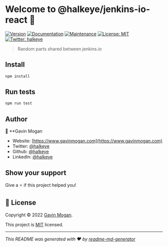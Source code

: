 # Welcome to @halkeye/jenkins-io-react 👋
[![Version](https://img.shields.io/npm/v/@halkeye/jenkins-io-react.svg)](https://www.npmjs.com/package/@halkeye/jenkins-io-react)
[![Documentation](https://img.shields.io/badge/documentation-yes-brightgreen.svg)](https://github.com/halkeye/jenkins-io-react#readme)
[![Maintenance](https://img.shields.io/badge/Maintained%3F-yes-green.svg)](https://github.com/halkeye/jenkins-io-react/graphs/commit-activity)
[![License: MIT](https://img.shields.io/github/license/halkeye/@halkeye/jenkins-io-react)](https://github.com/halkeye/jenkins-io-react/blob/master/LICENSE)
[![Twitter: halkeye](https://img.shields.io/twitter/follow/halkeye.svg?style=social)](https://twitter.com/halkeye)

> Random parts shared between jenkins.io

## Install

```sh
npm install
```

## Run tests

```sh
npm run test
```

## Author

👤 **Gavin Mogan

* Website: [https://www.gavinmogan.com](https://www.gavinmogan.com)
* Twitter: [@halkeye](https://twitter.com/halkeye)
* Github: [@halkeye](https://github.com/halkeye)
* LinkedIn: [@halkeye](https://linkedin.com/in/halkeye)

## Show your support

Give a ⭐️ if this project helped you!


## 📝 License

Copyright © 2022 [Gavin Mogan](https://github.com/halkeye).

This project is [MIT](https://opensource.org/licenses/MIT) licensed.

***
_This README was generated with ❤️ by [readme-md-generator](https://github.com/kefranabg/readme-md-generator)_
